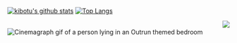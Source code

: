 <!--
**kibotu/kibotu** is a ✨ _special_ ✨ repository because its `README.md` (this file) appears on your GitHub profile.

Here are some ideas to get you started:

- 🔭 I’m currently working on ...
- 🌱 I’m currently learning ...
- 👯 I’m looking to collaborate on ...
- 🤔 I’m looking for help with ...
- 💬 Ask me about ...
- 📫 How to reach me: ...
- 😄 Pronouns: ...
- ⚡ Fun fact: ...
-->


[![kibotu's github stats](https://github-readme-stats.vercel.app/api?username=kibotu&show_icons=true&line_height=21&show_icons=true&theme=vue&&hide=javascript,html,c#,c++,c)](https://github.com/anuraghazra/github-readme-stats)
[![Top Langs](https://github-readme-stats.vercel.app/api/top-langs/?username=kibotu&show_icons=true&layout=compact&theme=vue)](https://github.com/anuraghazra/github-readme-stats)

<!--
#### Top Sponsors

- [Become a sponsor](https://github.com/sponsors/kibotu) -->

<img src="https://komarev.com/ghpvc/?username=kibotu&color=blue&style=flat-square" align="right" />

<br /> ![Cinemagraph gif of a person lying in an Outrun themed bedroom](https://i.imgur.com/ZDw8tlA.gif)
